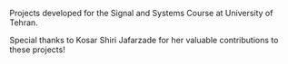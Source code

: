 Projects developed for the Signal and Systems Course at University of Tehran.

Special thanks to Kosar Shiri Jafarzade for her valuable contributions to these projects!
